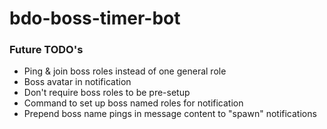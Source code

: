 # bdo-boss-timer-bot

### Future TODO's

- Ping & join boss roles instead of one general role
- Boss avatar in notification
- Don't require boss roles to be pre-setup
- Command to set up boss named roles for notification
- Prepend boss name pings in message content to "spawn" notifications